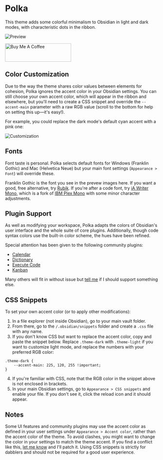 # Polka

This theme adds some colorful minimalism to Obsidian in light and dark modes, with characteristic dots in the ribbon.

![Preview](polka_full_size.png)

<a href="https://www.buymeacoffee.com/callumhackett" target="_blank"><img src="https://cdn.buymeacoffee.com/buttons/v2/default-yellow.png" alt="Buy Me A Coffee" style="height: 60px !important;width: 217px !important;" ></a>

## Color Customization

Due to the way the theme shares color values between elements for cohesion, Polka ignores the accent color in your Obsidian settings. You can still choose your own accent color, which will appear in the ribbon and elsewhere, but you'll need to create a CSS snippet and override the `--accent-main` parameter with a raw RGB value (scroll to the bottom for help on setting this up—it's easy!).

For example, you could replace the dark mode's default cyan accent with a pink one:

![Customization](color_customization.png)

## Fonts

Font taste is personal. Polka selects default fonts for Windows (Franklin Gothic) and Mac (Helvetica Neue) but your main font settings (`Appearance > Font`) will override these.

Franklin Gothic is the font you see in the prevew images here. If you want a good, free alternative, try [Rubik](https://fonts.google.com/specimen/Rubik). If you're after a code font, try [iA Writer Mono](https://github.com/iaolo/iA-Fonts/tree/master/iA%20Writer%20Mono), which is a fork of [IBM Plex Mono](https://github.com/IBM/plex) with some minor character adjustments.

## Plugin Support

As well as modifying your workspace, Polka adapts the colors of Obsidian's user interface and the whole suite of core plugins. Additionally, though code syntax colors use the built-in color scheme, the hues have been refined.

Special attention has been given to the following community plugins:

- [Calendar](https://github.com/liamcain/obsidian-calendar-plugin)
- [Dictionary](https://github.com/phibr0/obsidian-dictionary)
- [Execute Code](https://github.com/twibiral/obsidian-execute-code)
- [Kanban](https://github.com/mgmeyers/obsidian-kanban)

Many others will fit in without issue but [tell me](https://github.com/callumhackett/obsidian_polka_theme/issues) if I should support something else.

## CSS Snippets

To set your own accent color (or to apply other modifications):

1. In a file explorer (not inside Obsidian), go to your main vault folder.
2. From there, go to the `/.obsidian/snippets` folder and create a `.css` file with any name.
3. If you don't know CSS but want to replace the accent color, copy and paste the snippet below. Replace `.theme-dark` with `.theme-light` if you want to customize light mode, and replace the numbers with your preferred RGB color:
```
.theme-dark {
    --accent-main: 225, 120, 255 !important;
}
```
4. If you're familiar with CSS, note that the RGB color in the snippet above is not enclosed in brackets.
5. In your main Obsidian settings, go to `Appearance > CSS snippets` and enable your file. If you don't see it, click the reload icon and it should appear.

## Notes

Some UI features and community plugins may use the accent color as defined in your user settings under `Appearance > Accent color`, rather than the accent color of the theme. To avoid clashes, you might want to change the color in your settings to match the theme accent. If you find a conflict like this, [let me know](https://github.com/callumhackett/obsidian_polka_theme/issues) and I'll patch it. Using CSS snippets is strictly for dabblers and should not be required for a good user experience.
